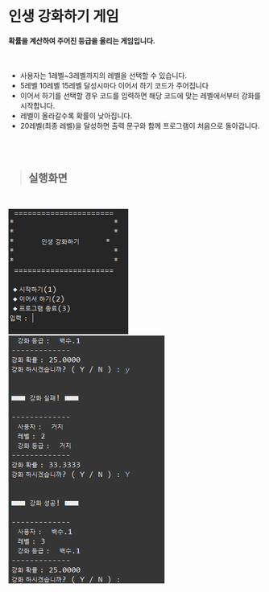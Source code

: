 인생 강화하기 게임
==============

#### 확률을 계산하여 주어진 등급을 올리는 게임입니다.

<br/>

* 사용자는 1레벨~3레벨까지의 레벨을 선택할 수 있습니다.
* 5레벨 10레벨 15레벨 달성시마다 이어서 하기 코드가 주어집니다
* 이어서 하기를 선택할 경우 코드를 입력하면 해당 코드에 맞는 레벨에서부터 강화를 시작합니다.
* 레벨이 올라갈수록 확률이 낮아집니다.
* 20레벨(최종 레벨)을 달성하면 출력 문구와 함께 프로그램이 처음으로 돌아갑니다.

<br/>
<br/>

> ## 실행화면

<br/>

![sample1](./image/sample1.png)
![sample2](./image/sample2.png)
